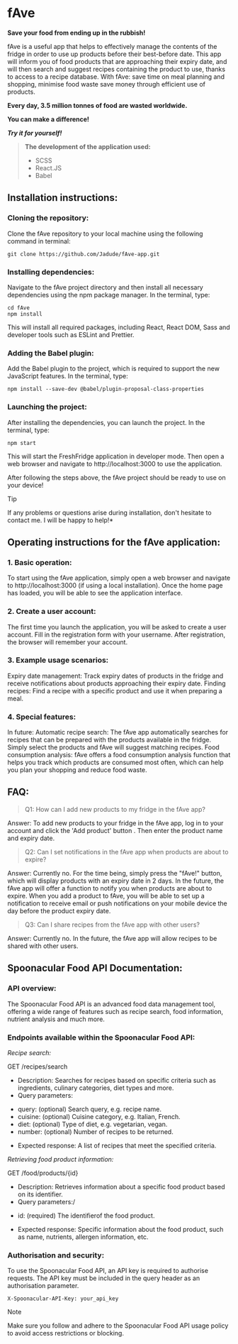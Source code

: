 # fAve
 **Save your food from ending up in the rubbish!**

fAve is a useful app that helps to effectively manage the contents of the fridge in order to use up products before their best-before date. This app
will inform you of food products that are approaching their expiry date, and will then search and suggest recipes containing the product to use, thanks to access to a recipe database. With fAve:
save time on meal planning and shopping,
minimise food waste
save money through efficient use of products.

**Every day, 3.5 million tonnes of food are wasted worldwide.** 

**You can make a difference!**

 ***Try it for yourself!***





> **The development of the application used:**
> * SCSS
> * React.JS
> * Babel



## Installation instructions:

### Cloning the repository:
Clone the fAve repository to your local machine using the following command in terminal:

```
git clone https://github.com/Jadude/fAve-app.git
```

### Installing dependencies:
Navigate to the fAve project directory and then install all necessary dependencies using the npm package manager. In the terminal, type:

```
cd fAve
npm install
```
This will install all required packages, including React, React DOM, Sass and developer tools such as ESLint and Prettier.


### Adding the Babel plugin:
Add the Babel plugin to the project, which is required to support the new JavaScript features. In the terminal, type:
```
npm install --save-dev @babel/plugin-proposal-class-properties
```

### Launching the project:
After installing the dependencies, you can launch the project. In the terminal, type:
```
npm start
```
This will start the FreshFridge application in developer mode. Then open a web browser and navigate to http://localhost:3000 to use the application.



After following the steps above, the fAve project should be ready to use on your device!

> [!TIP]
> If any problems or questions arise during installation, don't hesitate to contact me. I will be happy to help!*



## Operating instructions for the fAve application:

### 1. Basic operation:

To start using the fAve application, simply open a web browser and navigate to http://localhost:3000 (if using a local installation).
Once the home page has loaded, you will be able to see the application interface.

### 2. Create a user account:

The first time you launch the application, you will be asked to create a user account. Fill in the registration form with your username.
After registration, the browser will remember your account.

### 3. Example usage scenarios:

Expiry date management: Track expiry dates of products in the fridge and receive notifications about products approaching their expiry date. 
Finding recipes: Find a recipe with a specific product and use it when preparing a meal.

### 4. Special features:

In future:
Automatic recipe search: The fAve app automatically searches for recipes that can be prepared with the products available in the fridge. Simply select the products and fAve will suggest matching recipes.
Food consumption analysis: fAve offers a food consumption analysis function that helps you track which products are consumed most often, which can help you plan your shopping and reduce food waste.



## FAQ:

> Q1: How can I add new products to my fridge in the fAve app?

Answer: To add new products to your fridge in the fAve app, log in to your account and click the 'Add product' button . Then enter the product name and expiry date. 

> Q2: Can I set notifications in the fAve app when products are about to expire?

Answer: Currently no. For the time being, simply press the "fAve!" button, which will display products with an expiry date in 2 days. In the future, the fAve app will offer a function to notify you when products are about to expire. When you add a product to fAve, you will be able to set up a notification to receive email or push notifications on your mobile device the day before the product expiry date.

> Q3: Can I share recipes from the fAve app with other users?

Answer: Currently no.  In the future, the fAve app will allow recipes to be shared with other users.



## Spoonacular Food API Documentation:

### API overview:
The Spoonacular Food API is an advanced food data management tool, offering a wide range of features such as recipe search, food information, nutrient analysis and much more.

### Endpoints available within the Spoonacular Food API:


*Recipe search:*

GET /recipes/search 

* Description: Searches for recipes based on specific criteria such as ingredients, culinary categories, diet types and more. 
* Query parameters:
- query: (optional) Search query, e.g. recipe name.
- cuisine: (optional) Cuisine category, e.g. Italian, French.
- diet: (optional) Type of diet, e.g. vegetarian, vegan.
- number: (optional) Number of recipes to be returned.
* Expected response: A list of recipes that meet the specified criteria. 



*Retrieving food product information:*

GET /food/products/{id} 
* Description: Retrieves information about a specific food product based on its identifier. 
* Query parameters:/
- id: (required) The identifierof the food product. 
* Expected response: Specific information about the food product, such as name, nutrients, allergen information, etc. 
 

### Authorisation and security:
To use the Spoonacular Food API, an API key is required to authorise requests. The API key must be included in the query header as an authorisation parameter.
```
X-Spoonacular-API-Key: your_api_key
```
> [!NOTE]
> Make sure you follow and adhere to the Spoonacular Food API usage policy to avoid access restrictions or blocking.
